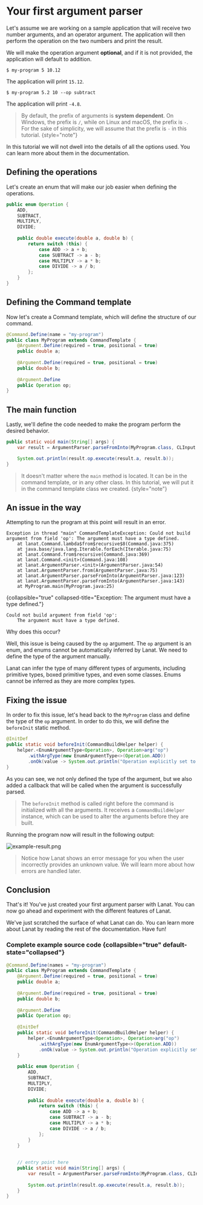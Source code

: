 # Your first argument parser

Let's assume we are working on a sample application that will receive two number arguments, and an
operator argument. The application will then perform the operation on the two numbers and print the
result.

We will make the operation argument **optional**, and if it is not provided, the application will default
to addition.

<procedure title="Examples">

<step>

````Console
$ my-program 5 10.12
````
The application will print `15.12`.
</step>
<step>

````Console
$ my-program 5.2 10 --op subtract
````
The application will print `-4.8`.

</step>
</procedure>

> By default, the prefix of arguments is **system dependent**. On Windows, the prefix is `/`, while on
> Linux and macOS, the prefix is `-`. For the sake of simplicity, we will assume that the prefix is
> `-` in this tutorial.
{style="note"}

In this tutorial we will not dwell into the details of all the options used. You can learn more about
them in the documentation.

## Defining the operations

Let's create an enum that will make our job easier when defining the operations.

````Java
public enum Operation {
	ADD,
	SUBTRACT,
	MULTIPLY,
	DIVIDE;
	
	public double execute(double a, double b) {
		return switch (this) {
			case ADD -> a + b;
			case SUBTRACT -> a - b;
			case MULTIPLY -> a * b;
			case DIVIDE -> a / b;
		};
	}
}
````

## Defining the Command template

Now let's create a Command template, which will define the structure of our command.

````Java
@Command.Define(name = "my-program")
public class MyProgram extends CommandTemplate {
	@Argument.Define(required = true, positional = true)
	public double a;
	
	@Argument.Define(required = true, positional = true)
	public double b;
	
	@Argument.Define
	public Operation op;
}
````

## The main function

Lastly, we'll define the code needed to make the program perform the desired behavior.

````Java
public static void main(String[] args) {
	var result = ArgumentParser.parseFromInto(MyProgram.class, CLInput.from(args));

	System.out.println(result.op.execute(result.a, result.b));
}
````

> It doesn't matter where the ``main`` method is located. It can be in the command template, or in
> any other class. In this tutorial, we will put it in the command template class we created.
{style="note"}


## An issue in the way

Attempting to run the program at this point will result in an error.

````Console
Exception in thread "main" CommandTemplateException: Could not build argument from field 'op': The argument must have a type defined.
	at lanat.Command.lambda$from$recursive$8(Command.java:375)
	at java.base/java.lang.Iterable.forEach(Iterable.java:75)
	at lanat.Command.from$recursive(Command.java:369)
	at lanat.Command.<init>(Command.java:108)
	at lanat.ArgumentParser.<init>(ArgumentParser.java:54)
	at lanat.ArgumentParser.from(ArgumentParser.java:75)
	at lanat.ArgumentParser.parseFromInto(ArgumentParser.java:123)
	at lanat.ArgumentParser.parseFromInto(ArgumentParser.java:143)
	at MyProgram.main(MyProgram.java:25)
`````
{collapsible="true" collapsed-title="Exception: The argument must have a type defined."}

````Console
Could not build argument from field 'op':
	The argument must have a type defined.
`````



Why does this occur?

Well, this issue is being caused by the ``op`` argument. The ``op`` argument is an enum, and enums
cannot be automatically inferred by Lanat. We need to define the type of the argument manually.

Lanat can infer the type of many different types of arguments, including primitive types, boxed
primitive types, and even some classes. Enums cannot be inferred as they are more complex types.


## Fixing the issue

In order to fix this issue, let's head back to the ``MyProgram`` class and define the type of the
``op`` argument. In order to do this, we will define the ``beforeInit`` static method.

````Java
@InitDef
public static void beforeInit(CommandBuildHelper helper) {
	helper.<EnumArgumentType<Operation>, Operation>arg("op")
		.withArgType(new EnumArgumentType<>(Operation.ADD))
		.onOk(value -> System.out.println("Operation explicitly set to " + value));
}
````

As you can see, we not only defined the type of the argument, but we also added a callback that will
be called when the argument is successfully parsed.

> The ``beforeInit`` method is called right before the command is initialized with all the arguments.
> It receives a ``CommandBuildHelper`` instance, which can be used to alter the arguments before
> they are built.

Running the program now will result in the following output:

![example-result.png](example-result.png)

> Notice how Lanat shows an error message for you when the user incorrectly provides an unknown value.
> We will learn more about how errors are handled later.

## Conclusion

That's it! You've just created your first argument parser with Lanat. You can now go ahead and
experiment with the different features of Lanat.

We've just scratched the surface of what Lanat can do. You can learn more about Lanat by reading
the rest of the documentation. Have fun!

### Complete example source code {collapsible="true" default-state="collapsed"}

````Java
@Command.Define(names = "my-program")
public class MyProgram extends CommandTemplate {
	@Argument.Define(required = true, positional = true)
	public double a;
	
	@Argument.Define(required = true, positional = true)
	public double b;
	
	@Argument.Define
	public Operation op;
	
	@InitDef
	public static void beforeInit(CommandBuildHelper helper) {
		helper.<EnumArgumentType<Operation>, Operation>arg("op")
			.withArgType(new EnumArgumentType<>(Operation.ADD))
			.onOk(value -> System.out.println("Operation explicitly set to " + value));
	}
	
	public enum Operation {
		ADD,
		SUBTRACT,
		MULTIPLY,
		DIVIDE;
		
		public double execute(double a, double b) {
			return switch (this) {
				case ADD -> a + b;
				case SUBTRACT -> a - b;
				case MULTIPLY -> a * b;
				case DIVIDE -> a / b;
			};
		}
	}
	
	
	// entry point here
	public static void main(String[] args) {
		var result = ArgumentParser.parseFromInto(MyProgram.class, CLInput.from(args));
	
		System.out.println(result.op.execute(result.a, result.b));
	}
}
````
